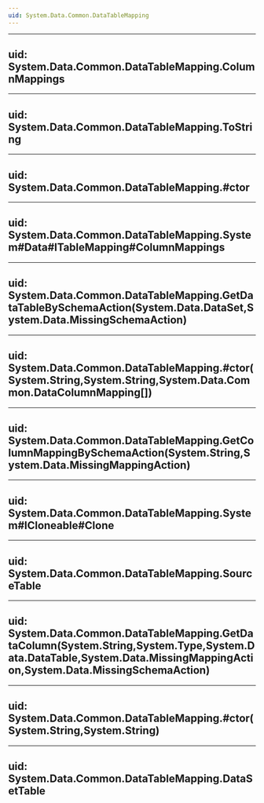 ```yaml
---
uid: System.Data.Common.DataTableMapping
---
```


---
uid: System.Data.Common.DataTableMapping.ColumnMappings
---

---
uid: System.Data.Common.DataTableMapping.ToString
---

---
uid: System.Data.Common.DataTableMapping.#ctor
---

---
uid: System.Data.Common.DataTableMapping.System#Data#ITableMapping#ColumnMappings
---

---
uid: System.Data.Common.DataTableMapping.GetDataTableBySchemaAction(System.Data.DataSet,System.Data.MissingSchemaAction)
---

---
uid: System.Data.Common.DataTableMapping.#ctor(System.String,System.String,System.Data.Common.DataColumnMapping[])
---

---
uid: System.Data.Common.DataTableMapping.GetColumnMappingBySchemaAction(System.String,System.Data.MissingMappingAction)
---

---
uid: System.Data.Common.DataTableMapping.System#ICloneable#Clone
---

---
uid: System.Data.Common.DataTableMapping.SourceTable
---

---
uid: System.Data.Common.DataTableMapping.GetDataColumn(System.String,System.Type,System.Data.DataTable,System.Data.MissingMappingAction,System.Data.MissingSchemaAction)
---

---
uid: System.Data.Common.DataTableMapping.#ctor(System.String,System.String)
---

---
uid: System.Data.Common.DataTableMapping.DataSetTable
---
